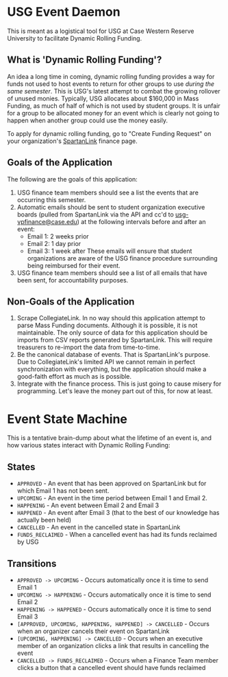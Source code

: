 USG Event Daemon
========================

This is meant as a logistical tool for USG at Case Western Reserve University
to facilitate Dynamic Rolling Funding.

What is 'Dynamic Rolling Funding'?
--------
An idea a long time in coming, dynamic rolling funding provides a way for funds
not used to host events to return for other groups to use *during the same
semester*. This is USG's latest attempt to combat the growing rollover of
unused monies. Typically, USG allocates about $160,000 in Mass Funding, as much
of half of which is not used by student groups. It is unfair for a group to be
allocated money for an event which is clearly not going to happen when another
group could use the money easily.

To apply for dynamic rolling funding, go to "Create Funding Request" on your
organization's [SpartanLink](http://spartanlink.case.edu) finance page.

Goals of the Application
---------
The following are the goals of this application:

1. USG finance team members should see a list the events that are occurring
   this semester.
2. Automatic emails should be sent to student organization executive boards
   (pulled from SpartanLink via the API and cc'd to usg-vpfinance@case.edu) at
   the following intervals before and after an event:
     * Email 1: 2 weeks prior
     * Email 2: 1 day prior
     * Email 3: 1 week after
   These emails will ensure that student organizations
   are aware of the USG finance procedure surrounding being reimbursed for
   their event.
3. USG finance team members should see a list of all emails that have been
   sent, for accountability purposes.

Non-Goals of the Application
---------
1. Scrape CollegiateLink. In no way should this application attempt to parse
   Mass Funding documents. Although it is possible, it is not maintainable. The
   only source of data for this application should be imports from CSV reports
   generated by SpartanLink. This will require treasurers to re-import the data
   from time-to-time.
2. Be the canonical database of events. That is SpartanLink's purpose. Due to
   CollegiateLink's limited API we cannot remain in perfect synchronization
   with everything, but the application should make a good-faith effort as much
   as is possible.
3. Integrate with the finance process. This is just going to cause misery for
   programming. Let's leave the money part out of this, for now at least.

Event State Machine
=================
This is a tentative brain-dump about what the lifetime of an event is, and how
various states interact with Dynamic Rolling Funding:

States
--------
* `APPROVED` - An event that has been approved on SpartanLink but for which
  Email 1 has not been sent.
* `UPCOMING` - An event in the time period between Email 1 and Email 2.
* `HAPPENING` - An event between Email 2 and Email 3
* `HAPPENED` - An event after Email 3 (that to the best of our knowledge has
  actually been held)
* `CANCELLED` - An event in the cancelled state in SpartanLink
* `FUNDS_RECLAIMED` - When a cancelled event has had its funds reclaimed by USG

Transitions
--------
* `APPROVED -> UPCOMING` - Occurs automatically once it is time to send Email 1
* `UPCOMING -> HAPPENING` - Occurs automatically once it is time to send Email
  2
* `HAPPENING -> HAPPENED` - Occurs automatically once it is time to send Email
  3
* `[APPROVED, UPCOMING, HAPPENING, HAPPENED] -> CANCELLED` - Occurs when an
  organizer cancels their event on SpartanLink
* `[UPCOMING, HAPPENING] -> CANCELLED` - Occurs when an executive member of an
  organization clicks a link that results in cancelling the event
* `CANCELLED -> FUNDS_RECLAIMED` - Occurs when a Finance Team member clicks a
  button that a cancelled event should have funds reclaimed
